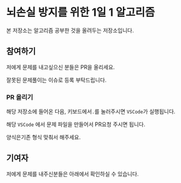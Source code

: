 # 뇌손실 방지를 위한 1일 1 알고리즘

본 저장소는 알고리즘 공부한 것을 올려두는 저장소입니다.

## 참여하기

저에게 문제를 내고싶으신 분들은 PR을 올리세요.

잘못된 문제풀이는 이슈로 등록 부탁드립니다.

### PR 올리기

해당 저장소에 들어온 다음, 키보드에서`.`를 눌러주시면 `VSCode`가 실행됩니다.

해당 `VSCode` 에서 문제 파일을 만들어서 PR요청 주시면 됩니다. 

양식은기존 형식 맞춰서 해주세요.

## 기여자

저에게 문제를 내주신분들은 아래에서 확인하실 수 있습니다.
